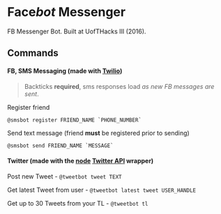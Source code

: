 # Face*bot* Messenger
FB Messenger Bot. Built at UofTHacks III (2016).

## Commands

#### FB, SMS Messaging (made with [Twilio](https://www.twilio.com))

> Backticks __required__, sms responses load _as new FB messages are sent_.

Register friend

``` @smsbot register FRIEND_NAME `PHONE_NUMBER` ```

Send text message (friend __must__ be registered prior to sending)

``` @smsbot send FRIEND_NAME `MESSAGE` ```

#### Twitter (made with the [node](https://www.npmjs.com/package/twitter) [Twitter API](https://dev.twitter.com/rest/public) wrapper)

Post new Tweet - `@tweetbot tweet TEXT`

Get latest Tweet from user - `@tweetbot latest tweet USER_HANDLE`

Get up to 30 Tweets from your TL - `@tweetbot tl`
